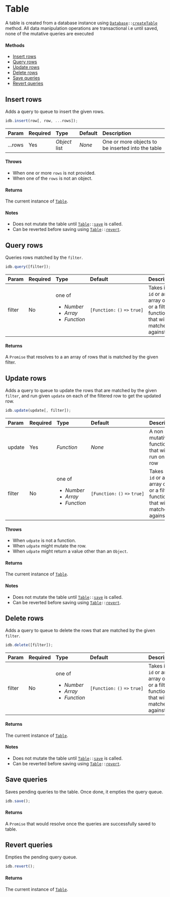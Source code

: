 # Table

A table is created from a database instance using [`Database`](./database.md)`::`[`createTable`](./database.md#create-table) method.
All data manipulation operations are transactional i.e until saved, none of the mutative queries are executed

#### Methods

 - [Insert rows](#insert-rows)
 - [Query rows](#query-rows)
 - [Update rows](#update-rows)
 - [Delete rows](#delete-rows)
 - [Save queries](#save-queries)
 - [Revert queries](#revert-queries)
 
## Insert rows

Adds a query to queue to insert the given rows.

```js
idb.insert(row[, row, ...rows]);
```

| Param | Required | Type | Default | Description |
|:---|:---|:---|:---|:---|
| ...rows | Yes | _Object_ list | _None_ | One or more objects to be inserted into the table |

#### Throws

 - When one or more `rows` is not provided.
 - When one of the `rows` is not an object.

#### Returns

The current instance of [`Table`](#).

#### Notes

 - Does not mutate the table until [`Table`](#)`::`[`save`](#save-queries) is called.
 - Can be reverted before saving using [`Table`](#)`::`[`revert`](#revert-queries).

## Query rows

Queries rows matched by the `filter`.

```js
idb.query([filter]);
```

| Param | Required | Type | Default | Description |
|:---|:---|:---|:---|:---|
| filter | No | one of _<ul><li>Number</li><li>Array<Number></li><li>Function</li></ul>_ | `[Function:`&nbsp;`()`&nbsp;`=>`&nbsp;`true]` | Takes in an `id` or an array of `ids` or a filter function that will be matched against row |

#### Returns

A `Promise` that resolves to a an array of rows that is matched by the given filter.

## Update rows

Adds a query to queue to update the rows that are matched by the given `filter`, and run given `update` on each of the filtered row to get the updated row.

```js
idb.update(update[, filter]);
```

| Param | Required | Type | Default | Description |
|:---|:---|:---|:---|:---|
| update | Yes | _Function_ | _None_ | A non mutative function that will be run on each row |
| filter | No | one of _<ul><li>Number</li><li>Array<Number></li><li>Function</li></ul>_ | `[Function:`&nbsp;`()`&nbsp;`=>`&nbsp;`true]` | Takes in an `id` or an array of `ids` or a filter function that will be matched against row |

#### Throws

 - When `udpate` is not a function.
 - When `udpate` might mutate the row.
 - When `udpate` might return a value other than an `Object`.

#### Returns

The current instance of [`Table`](#).

#### Notes

 - Does not mutate the table until [`Table`](#)`::`[`save`](#save-queries) is called.
 - Can be reverted before saving using [`Table`](#)`::`[`revert`](#revert-queries).

## Delete rows

Adds a query to queue to delete the rows that are matched by the given `filter`.

```js
idb.delete([filter]);
```

| Param | Required | Type | Default | Description |
|:---|:---|:---|:---|:---|
| filter | No | one of _<ul><li>Number</li><li>Array<Number></li><li>Function</li></ul>_ | `[Function:`&nbsp;`()`&nbsp;`=>`&nbsp;`true]` | Takes in an `id` or an array of `ids` or a filter function that will be matched against row |

#### Returns

The current instance of [`Table`](#).

#### Notes

 - Does not mutate the table until [`Table`](#)`::`[`save`](#save-queries) is called.
 - Can be reverted before saving using [`Table`](#)`::`[`revert`](#revert-queries).

## Save queries

Saves pending queries to the table. Once done, it empties the query queue.

```js
idb.save();
```

#### Returns

A `Promise` that would resolve once the queries are successfully saved to table.

## Revert queries

Empties the pending query queue.

```js
idb.revert();
```

#### Returns

The current instance of [`Table`](#).
